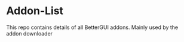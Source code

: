 # Addon-List
This repo contains details of all BetterGUI addons. Mainly used by the addon downloader
